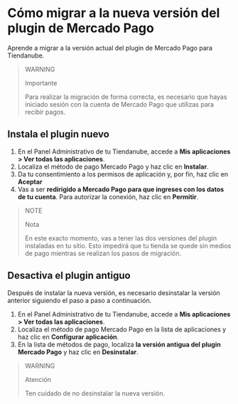 # Cómo migrar a la nueva versión del plugin de Mercado Pago

Aprende a migrar a la versión actual del plugin de Mercado Pago para Tiendanube.

> WARNING
>
> Importante
>
> Para realizar la migración de forma correcta, es necesario que hayas iniciado sesión con la cuenta de Mercado Pago que utilizas para recibir pagos.

## Instala el plugin nuevo

1. En el Panel Administrativo de tu Tiendanube, accede a **Mis aplicaciones > Ver todas las aplicaciones**. 
2. Localiza el método de pago Mercado Pago y haz clic en **Instalar**.
3. Da tu consentimiento a los permisos de aplicación y, por fin, haz clic en **Aceptar**
4. Vas a ser **redirigido a Mercado Pago para que ingreses con los datos de tu cuenta**. Para autorizar la conexión, haz clic en **Permitir**.

> NOTE
>
> Nota
>
> En este exacto momento, vas a tener las dos versiones del plugin instaladas en tu sitio. Esto impedirá que tu tienda se quede sin medios de pago mientras se realizan los pasos de migración.

## Desactiva el plugin antiguo

Después de instalar la nueva versión, es necesario desinstalar la versión anterior siguiendo el paso a paso a continuación.

1. En el Panel Administrativo de tu Tiendanube, accede a **Mis aplicaciones > Ver todas las aplicaciones**. 
2. Localiza el método de pago Mercado Pago en la lista de aplicaciones y haz clic en **Configurar aplicación**.
3. En la lista de métodos de pago, localiza **la versión antigua del plugin Mercado Pago** y haz clic en **Desinstalar**.

> WARNING
>
> Atención
>
> Ten cuidado de no desinstalar la nueva versión.